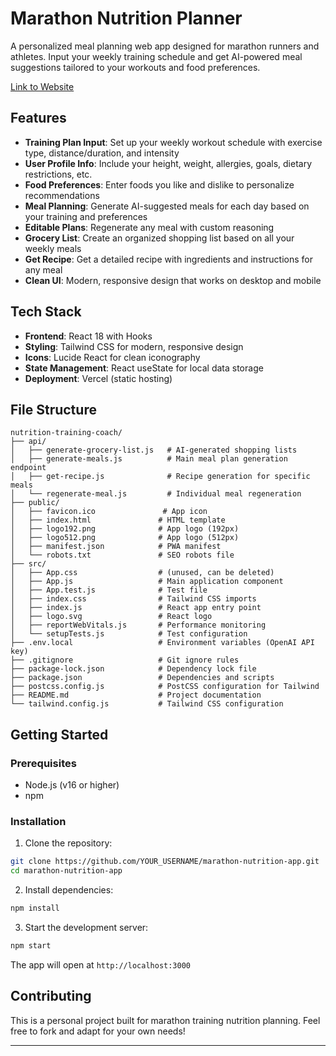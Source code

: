 # Marathon Nutrition Planner

A personalized meal planning web app designed for marathon runners and athletes. Input your weekly training schedule and get AI-powered meal suggestions tailored to your workouts and food preferences.

[Link to Website](https://marathon-nutrition-app.vercel.app/)

## Features

- **Training Plan Input**: Set up your weekly workout schedule with exercise type, distance/duration, and intensity
- **User Profile Info**: Include your height, weight, allergies, goals, dietary restrictions, etc.
- **Food Preferences**: Enter foods you like and dislike to personalize recommendations
- **Meal Planning**: Generate AI-suggested meals for each day based on your training and preferences
- **Editable Plans**: Regenerate any meal with custom reasoning
- **Grocery List**: Create an organized shopping list based on all your weekly meals
- **Get Recipe**: Get a detailed recipe with ingredients and instructions for any meal
- **Clean UI**: Modern, responsive design that works on desktop and mobile

## Tech Stack

- **Frontend**: React 18 with Hooks
- **Styling**: Tailwind CSS for modern, responsive design
- **Icons**: Lucide React for clean iconography
- **State Management**: React useState for local data storage
- **Deployment**: Vercel (static hosting)

## File Structure

```
nutrition-training-coach/
├── api/
│   ├── generate-grocery-list.js   # AI-generated shopping lists
│   ├── generate-meals.js          # Main meal plan generation endpoint
│   ├── get-recipe.js              # Recipe generation for specific meals
│   └── regenerate-meal.js         # Individual meal regeneration
├── public/
│   ├── favicon.ico               # App icon
│   ├── index.html               # HTML template
│   ├── logo192.png              # App logo (192px)
│   ├── logo512.png              # App logo (512px)
│   ├── manifest.json            # PWA manifest
│   └── robots.txt               # SEO robots file
├── src/
│   ├── App.css                  # (unused, can be deleted)
│   ├── App.js                   # Main application component
│   ├── App.test.js              # Test file
│   ├── index.css                # Tailwind CSS imports
│   ├── index.js                 # React app entry point
│   ├── logo.svg                 # React logo
│   ├── reportWebVitals.js       # Performance monitoring
│   └── setupTests.js            # Test configuration
├── .env.local                   # Environment variables (OpenAI API key)
├── .gitignore                   # Git ignore rules
├── package-lock.json            # Dependency lock file
├── package.json                 # Dependencies and scripts
├── postcss.config.js            # PostCSS configuration for Tailwind
├── README.md                    # Project documentation
└── tailwind.config.js           # Tailwind CSS configuration
```

## Getting Started

### Prerequisites
- Node.js (v16 or higher)
- npm

### Installation

1. Clone the repository:
```bash
git clone https://github.com/YOUR_USERNAME/marathon-nutrition-app.git
cd marathon-nutrition-app
```

2. Install dependencies:
```bash
npm install
```

3. Start the development server:
```bash
npm start
```

The app will open at `http://localhost:3000` 

## Contributing

This is a personal project built for marathon training nutrition planning. Feel free to fork and adapt for your own needs!

---